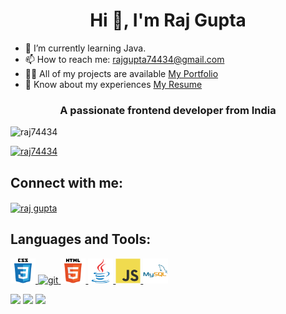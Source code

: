 <!-- ### Hi there 👋 -->

<!--**raj74434/raj74434** is a ✨ _special_ ✨ repository because its `README.md` (this file) appears on your GitHub profile.

Here are some ideas to get you started: -->

<!--- 🔭 I’m currently working on Java.-->
<!-- - 🌱 I’m currently learning Java. -->
<!--- 👯 I’m looking to collaborate on ... -->
<!--- 🤔 I’m looking for help with ...-->
<!--- 💬 Ask me about ... -->
<!-- - 📫 How to reach me: rajgupta74434@gmail.com -->
<!--- 😄 Pronouns: ...-->
<!--- ⚡ Fun fact: ...-->
<!-- - 🌱 I’m currently learning **Java** -->

<!-- - 👨‍💻 All of my projects are available <a href="https://raj74434.github.io/"> My Portfolio</a> -->
<!-- ](https://raj74434.github.io/) -->

<!-- - 💬 Ask me about **Java, Java-Script** -->
<!-- 
- 📄 Know about my experiences <a href="https://drive.google.com/file/d/1t1Mu2gSaumKBlH_aOplZBDtwG9F2k8Vs/view"> My Resume</a> -->

<!-- [https://drive.google.com/file/d/1t1Mu2gSaumKBlH_aOplZBDtwG9F2k8Vs/view](https://drive.google.com/file/d/1t1Mu2gSaumKBlH_aOplZBDtwG9F2k8Vs/view) -->

<!-- <h1 align="center">Hi 👋, I'm Raj Gupta</h1>

<h3 align="center">A passionate backend developer from India</h3>


<h3 align="left">Connect with me:</h3>
<p align="left">
<a href="https://linkedin.com/in/https://www.linkedin.com/in/raj-gupta-075648119" target="blank"><img align="center" src="https://raw.githubusercontent.com/rahuldkjain/github-profile-readme-generator/master/src/images/icons/Social/linked-in-alt.svg" alt="https://www.linkedin.com/in/sheetal-bisht-a75289202/" height="30" width="40" /></a>

</p> -->


<h1 align="center">Hi 👋, I'm Raj Gupta</h1>

- 🌱 I’m currently learning Java.
- 📫 How to reach me: rajgupta74434@gmail.com
- 👨‍💻 All of my projects are available <a href="https://raj74434.github.io/"> My Portfolio</a>
- 📄 Know about my experiences <a href="https://drive.google.com/file/d/1t1Mu2gSaumKBlH_aOplZBDtwG9F2k8Vs/view"> My Resume</a>

<h3 align="center">A passionate frontend developer from India</h3>

<p align="left"> <img src="https://komarev.com/ghpvc/?username=raj74434&label=Profile%20views&color=0e75b6&style=flat" alt="raj74434" /> </p>

<p align="left"> <a href="https://github.com/ryo-ma/github-profile-trophy"><img src="https://github-profile-trophy.vercel.app/?username=raj74434" alt="raj74434" /></a> </p>



<h2 align="left" >Connect with me:</h2>
<p align="left">
<a href="https://www.linkedin.com/in/raj-gupta-075648119" target="blank">
<img align="center" src="https://raw.githubusercontent.com/rahuldkjain/github-profile-readme-generator/master/src/images/icons/Social/linked-in-alt.svg" alt="raj gupta" height="30" width="40" /></a>
</p>

<h2 align="left" >Languages and Tools:</h2>

<p align="left"> <a href="https://www.w3schools.com/css/" target="_blank" rel="noreferrer"> <img src="https://raw.githubusercontent.com/devicons/devicon/master/icons/css3/css3-original-wordmark.svg" alt="css3" width="40" height="40"/> </a> <a href="https://git-scm.com/" target="_blank" rel="noreferrer"> <img src="https://www.vectorlogo.zone/logos/git-scm/git-scm-icon.svg" alt="git" width="40" height="40"/> </a> <a href="https://www.w3.org/html/" target="_blank" rel="noreferrer"> <img src="https://raw.githubusercontent.com/devicons/devicon/master/icons/html5/html5-original-wordmark.svg" alt="html5" width="40" height="40"/> </a> <a href="https://www.java.com" target="_blank" rel="noreferrer"> <img src="https://raw.githubusercontent.com/devicons/devicon/master/icons/java/java-original.svg" alt="java" width="40" height="40"/> </a> <a href="https://developer.mozilla.org/en-US/docs/Web/JavaScript" target="_blank" rel="noreferrer"> <img src="https://raw.githubusercontent.com/devicons/devicon/master/icons/javascript/javascript-original.svg" alt="javascript" width="40" height="40"/> </a> <a href="https://www.mysql.com/" target="_blank" rel="noreferrer"> <img src="https://raw.githubusercontent.com/devicons/devicon/master/icons/mysql/mysql-original-wordmark.svg" alt="mysql" width="40" height="40"/> </a> </p>



<!-- <div align="center" style="background-Color: transparent;margin-Top :30px;"  >
</div> -->

<!-- <div align="center" style="background-Color: transparent;margin-Top :30px">&nbsp;
<img 
align="center"
style="background-Color: transparent;"
 src="https://github-readme-stats.vercel.app/api?username=raj74434&show_icons=true&locale=en" alt="raj74434" /></div> -->

<!-- <div align="center" style="background-Color: transparent;margin-Top :30px">
<img align="center" 
style="background-Color: transparent;"
src="https://github-readme-streak-stats.herokuapp.com/?user=raj74434&" alt="raj74434" /></div>


 -->

<!-- <img  
src="https://github-readme-stats.vercel.app/api/top-langs?username=raj74434&show_icons=true&theme=react&hide_border=true&bg_color=0F1000" alt="raj74434" /> -->

<img src = "https://github-readme-stats.vercel.app/api/top-langs/?username=raj74434&langs_count=8&count_private=true&layout=compact&theme=react&hide_border=true&bg_color=0D1117">

<img src = "https://github-readme-streak-stats.herokuapp.com/?user=raj74434&theme=tokyonight&bg_color=0D1117">


<img src ="https://activity-graph.herokuapp.com/graph?username=raj74434&custom_title=Raj%20Gupta%27s%20Contribution%20Graph&hide_border=true&theme=react-light">



